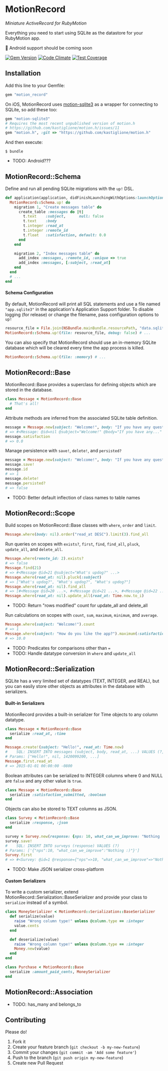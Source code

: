 MotionRecord
============

*Miniature ActiveRecord for RubyMotion*

Everything you need to start using SQLite as the datastore for your RubyMotion
app.

:turtle: Android support should be coming soon

[![Gem Version](https://badge.fury.io/rb/motion_record.svg)](http://badge.fury.io/rb/motion_record) [![Code Climate](https://codeclimate.com/github/magoosh/motion_record/badges/gpa.svg)](https://codeclimate.com/github/magoosh/motion_record) [![Test Coverage](https://codeclimate.com/github/magoosh/motion_record/badges/coverage.svg)](https://codeclimate.com/github/magoosh/motion_record)

Installation
------------

Add this line to your Gemfile:

```ruby
gem "motion_record"
```

On iOS, MotionRecord uses [motion-sqlite3](https://github.com/mattgreen/motion-sqlite3)
as a wrapper for connecting to SQLite, so add these too:

```ruby
gem "motion-sqlite3"
# Requires the most recent unpublished version of motion.h
# https://github.com/kastiglione/motion.h/issues/11
gem "motion.h", :git => "https://github.com/kastiglione/motion.h"
```

And then execute:

```
$ bundle
```

* TODO: Android???

MotionRecord::Schema
--------------------

Define and run all pending SQLite migrations with the `up!` DSL.

```ruby
def application(application, didFinishLaunchingWithOptions:launchOptions)
  MotionRecord::Schema.up! do
    migration 1, "Create messages table" do
      create_table :messages do |t|
        t.text    :subject,      null: false
        t.text    :body
        t.integer :read_at
        t.integer :remote_id
        t.float   :satisfaction, default: 0.0
      end
    end

    migration 2, "Index messages table" do
      add_index :messages, :remote_id, :unique => true
      add_index :messages, [:subject, :read_at]
    end
  end
  # ...
end
```

#### Schema Configuration

By default, MotionRecord will print all SQL statements and use a file named
`"app.sqlite3"` in the application's Application Support folder. To disable
logging (for release) or change the filename, pass configuration options to `up!`

```ruby
resource_file = File.join(NSBundle.mainBundle.resourcePath, "data.sqlite3")
MotionRecord::Schema.up!(file: resource_file, debug: false) # ...
```

You can also specify that MotionRecord should use an in-memory SQLite database
which will be cleared every time the app process is killed.

```ruby
MotionRecord::Schema.up!(file: :memory) # ...
```

MotionRecord::Base
------------------

MotionRecord::Base provides a superclass for defining objects which are stored
in the database.

```ruby
class Message < MotionRecord::Base
  # That's all!
end
```

Attribute methods are inferred from the associated SQLite table definition.

```ruby
message = Message.new(subject: "Welcome!", body: "If you have any questions...")
# => #<Message: @id=nil @subject="Welcome!" @body="If you have any..." ...>
message.satisfaction
# => 0.0
```

Manage persistence with `save!`, `delete!`, and `persisted?`

```ruby
message = Message.new(subject: "Welcome!", body: "If you have any questions...")
message.save!
message.id
# => 1
message.delete!
message.persisted?
# => false
```

* TODO: Better default inflection of class names to table names

MotionRecord::Scope
-------------------

Build scopes on MotionRecord::Base classes with `where`, `order` and `limit`.

```ruby
Message.where(body: nil).order("read_at DESC").limit(3).find_all
```

Run queries on scopes with `exists?`, `first`, `find`, `find_all`, `pluck`,
`update_all`, and `delete_all`.

```ruby
Message.where(remote_id: 2).exists?
# => false
Message.find(21)
# => #<Message @id=21 @subject="What's updog?" ...>
Message.where(read_at: nil).pluck(:subject)
# => ["What's updog?", "What's updog?", "What's updog?"]
Message.where(read_at: nil).find_all
# => [#<Message @id=20 ...>, #<Message @id=21 ...>, #<Message @id=22 ...>]
Message.where(read_at: nil).update_all(read_at: Time.now.to_i)
```

* TODO: Return "rows modified" count for update_all and delete_all

Run calculations on scopes with `count`, `sum`, `maximum`, `minimum`, and
`average`.

```ruby
Message.where(subject: "Welcome!").count
# => 1
Message.where(subject: "How do you like the app?").maximum(:satisfaction)
# => 10.0
```

* TODO: Predicates for comparisons other than `=`
* TODO: Handle datatype conversion in `where` and `update_all`

MotionRecord::Serialization
----------------------------------

SQLite has a very limited set of datatypes (TEXT, INTEGER, and REAL), but you
can easily store other objects as attributes in the database with serializers.

#### Built-in Serializers

MotionRecord provides a built-in serializer for Time objects to any column
datatype.

```ruby
class Message < MotionRecord::Base
  serialize :read_at, :time
end

Message.create!(subject: "Hello!", read_at: Time.now)
#    SQL: INSERT INTO messages (subject, body, read_at, ...) VALUES (?, ?, ?...)
# Params: ["Hello!", nil, 1420099200, ...]
Message.first.read_at
# => 2015-01-01 00:00:00 -0800
```

Boolean attributes can be serialized to INTEGER columns where 0 and NULL are
`false` and any other value is `true`.

```ruby
class Message < MotionRecord::Base
  serialize :satisfaction_submitted, :boolean
end
```

Objects can also be stored to TEXT columns as JSON.

```ruby
class Survey < MotionRecord::Base
  serialize :response, :json
end

survey = Survey.new(response: {nps: 10, what_can_we_improve: "Nothing :)"})
survey.save!
#    SQL: INSERT INTO surveys (response) VALUES (?)
# Params: ['{"nps":10, "what_can_we_improve":"Nothing :)"}']
Survey.first
# => #<Survey: @id=1 @response={"nps"=>10, "what_can_we_improve"=>"Nothing :)"}>
```

* TODO: Make JSON serializer cross-platform

#### Custom Serializers

To write a custom serializer, extend MotionRecord::Serialization::BaseSerializer
and provide your class to `serialize` instead of a symbol.

```ruby
class MoneySerializer < MotionRecord::Serialization::BaseSerializer
  def serialize(value)
    raise "Wrong column type!" unless @column.type == :integer
    value.cents
  end

  def deserialize(value)
    raise "Wrong column type!" unless @column.type == :integer
    Money.new(value)
  end
end

class Purchase < MotionRecord::Base
  serialize :amount_paid_cents, MoneySerializer
end
```

MotionRecord::Association
-------------------------

* TODO: has_many and belongs_to


Contributing
------------

Please do!

1. Fork it
2. Create your feature branch (`git checkout -b my-new-feature`)
3. Commit your changes (`git commit -am 'Add some feature'`)
4. Push to the branch (`git push origin my-new-feature`)
5. Create new Pull Request
